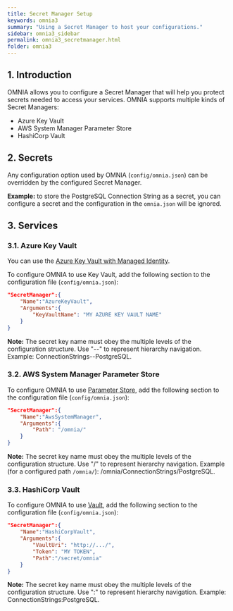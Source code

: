 ```yaml
---
title: Secret Manager Setup
keywords: omnia3
summary: "Using a Secret Manager to host your configurations."
sidebar: omnia3_sidebar
permalink: omnia3_secretmanager.html
folder: omnia3
---
```


## 1. Introduction

OMNIA allows you to configure a Secret Manager that will help you protect secrets needed to access your services. 
OMNIA supports multiple kinds of Secret Managers:

  - Azure Key Vault
  - AWS System Manager Parameter Store
  - HashiCorp Vault

## 2. Secrets

Any configuration option used by OMNIA (`config/omnia.json`) can be overridden by the configured Secret Manager.

**Example:** to store the PostgreSQL Connection String as a secret, you can configure a secret and the configuration in the `omnia.json` will be ignored.


## 3. Services

### 3.1. Azure Key Vault

You can use the [Azure Key Vault with Managed Identity](https://docs.microsoft.com/en-us/azure/active-directory/managed-identities-azure-resources/tutorial-linux-vm-access-nonaad).

To configure OMNIA to use Key Vault, add the following section to the configuration file (`config/omnia.json`):

```json
"SecretManager":{
	"Name":"AzureKeyVault",
	"Arguments":{
		"KeyVaultName": "MY AZURE KEY VAULT NAME"
	}
}
```

**Note:** The secret key name must obey the multiple levels of the configuration structure. 
Use "--" to represent hierarchy navigation.
Example: ConnectionStrings--PostgreSQL.

### 3.2. AWS System Manager Parameter Store

To configure OMNIA to use [Parameter Store](https://docs.aws.amazon.com/systems-manager/latest/userguide/systems-manager-parameter-store.html), add the following section to the configuration file (`config/omnia.json`):

```json
"SecretManager":{
	"Name":"AwsSystemManager",
	"Arguments":{
		"Path": "/omnia/"
	}
}
```

**Note:** The secret key name must obey the multiple levels of the configuration structure. 
Use "/" to represent hierarchy navigation.
Example (for a configured path `/omnia/`): /omnia/ConnectionStrings/PostgreSQL.


### 3.3. HashiCorp Vault

To configure OMNIA to use [Vault](https://www.vaultproject.io/docs/what-is-vault), add the following section to the configuration file (`config/omnia.json`):

```json
"SecretManager":{
	"Name":"HashiCorpVault",
	"Arguments":{
		"VaultUri": "http://.../",
		"Token": "MY TOKEN",
		"Path":"/secret/omnia"
	}
}
```

**Note:** The secret key name must obey the multiple levels of the configuration structure. 
Use ":" to represent hierarchy navigation.
Example: ConnectionStrings:PostgreSQL.
